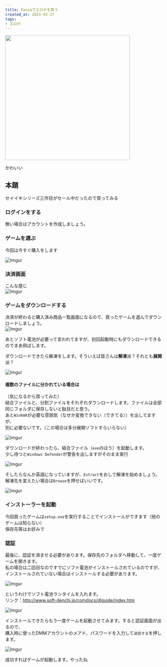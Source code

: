 ```yaml
---
title: Fanzaでエロゲを買う
created_at: 2021-03-27
tags:
- エロゲ
---
```

<img src="https://imgur.com/aAhcJek.png" width="400">  

かわいい

## 本題
セイイキシリーズ三作目がセール中だったので買ってみる

### ログインをする
無い場合はアカウントを作成しましょう。

### ゲームを選ぶ
今回は今すぐ購入をします

![Imgur](https://imgur.com/2W67sS5.png)

### 決済画面
こんな感じ  
![Imgur](https://imgur.com/xqp8v92.png)

### ゲームをダウンロードする
決済が終わると購入済み商品一覧画面になるので、買ったゲームを選んでダウンロードしましょう。  
![Imgur](https://imgur.com/nncOhcN.png)

あとソフト電池が必要って言われてますが、初回起動時にもダウンロードできるのでまあ飛ばします。

ダウンロードできたら解凍をします。そういえば皆さんは**解凍**派？それとも**展開**派？

![Imgur](https://imgur.com/w6wu3TO.png)

#### 複数のファイルに分かれている場合は
（気になるから買ってみた）  
結合ファイルと、分割ファイルをそれぞれダウンロードします。ファイルは全部同じフォルダに保存しないと駄目だと思う。  
あと`WinRAR`が必要な雰囲気（なぜか変換できない（できてる））を出してますが、  
別に必要ないです。（この場合は多分展開ソフトすらいらない）

![Imgur](https://imgur.com/aahdbxW.png)

ダウンロードが終わったら、結合ファイル（`exe`のほう）を起動します。  
少し待つと`Windows Defender`が警告を出しますがそのまま実行

![Imgur](https://imgur.com/h8FHq48.png)

そしたらなんか英語になっていますが、`Extract`をおして解凍を始めましょう。解凍先を変えたい場合は`Browse`を押せばいいです。

![Imgur](https://imgur.com/pxjE53W.png)

### インストーラーを起動
今回買ったゲームは`setup.exe`を実行することでインストールができます（他のゲームは知らない）  
保存先等はお好みで

### 認証
最後に、認証を済ませる必要があります。保存先のフォルダへ移動して、一度ゲームを開きます。  
私の場合は二回目なのですでにソフト電池がインストールされているのですが、インストールされていない場合はインストールする必要があります。

![Imgur](https://imgur.com/lK6nfN0.png)

というわけでソフト電池ランタイムを入れます。  
リンク：http://www.soft-denchi.jp/comdocs/dlguide/index.htm

![Imgur](https://imgur.com/1QTXaf1.png)

インストールできたらもう一度ゲームを起動させてみます。すると認証画面が出るので、  
購入時に使ったDMMアカウントのメアド、パスワードを入力して`送信する`を押します。

![Imgur](https://imgur.com/FDQ6r6x.png)

成功すればゲームが起動します。やったね
